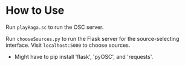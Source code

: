 # How to Use

Run `playRaga.sc` to run the OSC server.

Run `chooseSources.py` to run the Flask server for the source-selecting interface.
Visit `localhost:5000` to choose sources.

* Might have to pip install 'flask', 'pyOSC', and 'requests'.
